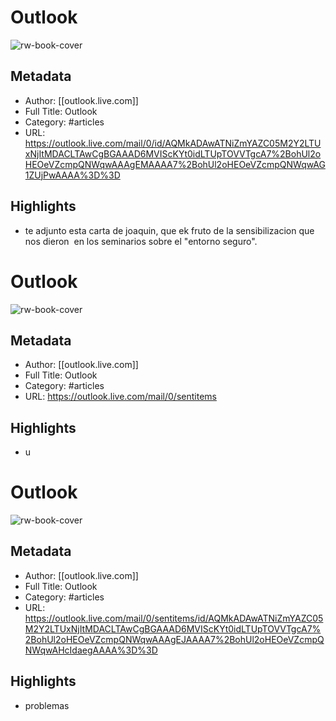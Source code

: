 # Outlook

![rw-book-cover](https://readwise-assets.s3.amazonaws.com/static/images/article2.74d541386bbf.png)

## Metadata
- Author: [[outlook.live.com]]
- Full Title: Outlook
- Category: #articles
- URL: https://outlook.live.com/mail/0/id/AQMkADAwATNiZmYAZC05M2Y2LTUxNjItMDACLTAwCgBGAAAD6MVIScKYt0idLTUpTOVVTgcA7%2BohUl2oHEOeVZcmpQNWqwAAAgEMAAAA7%2BohUl2oHEOeVZcmpQNWqwAG1ZUjPwAAAA%3D%3D

## Highlights
- te adjunto esta carta de joaquin, que ek fruto de la sensibilizacion que nos dieron  en los seminarios sobre el "entorno seguro".
# Outlook

![rw-book-cover](https://readwise-assets.s3.amazonaws.com/static/images/article4.6bc1851654a0.png)

## Metadata
- Author: [[outlook.live.com]]
- Full Title: Outlook
- Category: #articles
- URL: https://outlook.live.com/mail/0/sentitems

## Highlights
- u
# Outlook

![rw-book-cover](https://readwise-assets.s3.amazonaws.com/static/images/article4.6bc1851654a0.png)

## Metadata
- Author: [[outlook.live.com]]
- Full Title: Outlook
- Category: #articles
- URL: https://outlook.live.com/mail/0/sentitems/id/AQMkADAwATNiZmYAZC05M2Y2LTUxNjItMDACLTAwCgBGAAAD6MVIScKYt0idLTUpTOVVTgcA7%2BohUl2oHEOeVZcmpQNWqwAAAgEJAAAA7%2BohUl2oHEOeVZcmpQNWqwAHcIdaegAAAA%3D%3D

## Highlights
- problemas
